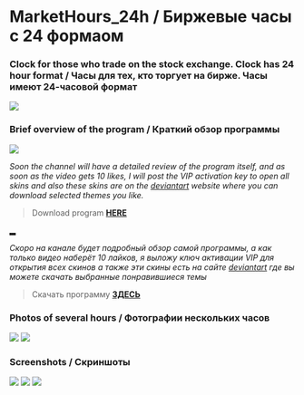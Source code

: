 # MarketHours_24h / Биржевые часы с 24 формаом        
### Clock for those who trade on the stock exchange. Clock has 24 hour format / Часы для тех, кто торгует на бирже. Часы имеют 24-часовой формат

![](https://github.com/Stas-inside/MarketHours_24h/blob/main/Photoes/Screenshots/MainPh.jpg)

### Brief overview of the program / Краткий обзор программы
![](https://github.com/Stas-inside/MarketHours_24h/blob/main/Photoes/Screenshots/Sequence%2001%20(1).gif)

*Soon the channel will have a detailed review of the program itself, and as soon as the video gets 10 likes, I will post the VIP activation key to open all skins*
*and also these skins are on the [deviantart](https://www.deviantart.com/manifaststas) website where you can download selected themes you like.*

>Download program [**HERE**](https://downgit.github.io/#/home?url=https://github.com/Stas-inside/MarketHours_24h/tree/main/Program_to_download)

▂

*Скоро на канале будет подробный обзор самой программы, а как только видео наберёт 10 лайков, я выложу ключ активации VIP для открытия всех скинов*
*а также эти скины есть на сайте [deviantart](https://www.deviantart.com/manifaststas) где вы можете скачать выбранные понравившиеся темы*

>Скачать программу [**ЗДЕСЬ**](https://downgit.github.io/#/home?url=https://github.com/Stas-inside/MarketHours_24h/tree/main/Program_to_download)


### Photos of several hours / Фотографии нескольких часов

![](https://github.com/Stas-inside/MarketHours_24h/blob/main/Photoes/Screenshots/Capture1.PNG)
![](https://github.com/Stas-inside/MarketHours_24h/blob/main/Photoes/Screenshots/Capture2.PNG)
<!--![](https://github.com/Stas-inside/MarketHours_24h/blob/main/Photoes/Screenshots/tempsnip1.png)-->

### Screenshots / Скриншоты

![](https://github.com/Stas-inside/MarketHours_24h/blob/main/Photoes/Screenshots/Screenshot%20(409).png)
![](https://github.com/Stas-inside/MarketHours_24h/blob/main/Photoes/Screenshots/Screenshot%20(410).png)
![](https://github.com/Stas-inside/MarketHours_24h/blob/main/Photoes/Screenshots/Screenshot%20(411).png)
